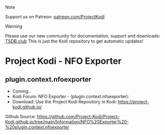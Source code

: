 
> [!NOTE]
> Support us on Patreon: <a href="https://patreon.com/ProjectKodi">patreon.com/ProjectKodi</a>

> [!WARNING]
> Please use our new community for documentation, support and downloads: <a href="https://tsdb.club/">[TSDB.club](https://tsdb.club/)</a>
> This is just the Kodi repository to get automatic updates!

# Project Kodi - NFO Exporter 
## plugin.context.nfoexporter

<p align="left">
<ul>
    <li>Coming..</li>
    <li>Kodi Forum: NFO Exporter - (plugin.context.nfoexporter):</li>
    <li>Download: Use the Project Kodi Repository in Kodi: <a href="https://project-kodi.github.io/">https://project-kodi.github.io/</a></li>
  </ul>
  </p>

Github Source: <a href="https://github.com/Project-Kodi/Project-Kodi.github.io/tree/main/Information/NFO%20Exporter%20-%20plugin.context.nfoexporter">https://github.com/Project-Kodi/Project-Kodi.github.io/tree/main/Information/NFO%20Exporter%20-%20plugin.context.nfoexporter</a>
  
